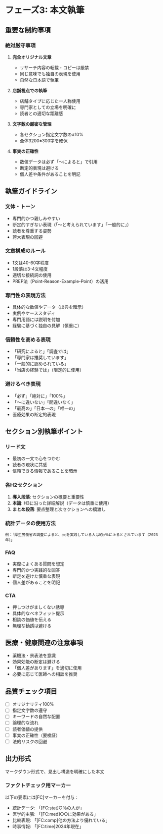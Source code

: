 # フェーズ3: 本文執筆

## 重要な制約事項

### 絶対厳守事項
1. **完全オリジナル文章**
   - リサーチ内容の転載・コピーは厳禁
   - 同じ意味でも独自の表現を使用
   - 自然な日本語で執筆

2. **店舗視点での執筆**
   - 店舗タイプに応じた一人称使用
   - 専門家としての立場を明確に
   - 読者との適切な距離感

3. **文字数の厳密な管理**
   - 各セクション指定文字数の±10%
   - 全体3200±300字を確保

4. **事実の正確性**
   - 数値データは必ず「〜によると」で引用
   - 断定的表現は避ける
   - 個人差や条件があることを明記

## 執筆ガイドライン

### 文体・トーン
- 専門的かつ親しみやすい
- 断定的すぎない表現（「〜と考えられています」「一般的に」）
- 読者を尊重する姿勢
- 誇大表現の回避

### 文章構成のルール
- 1文は40-60字程度
- 1段落は3-4文程度
- 適切な接続詞の使用
- PREP法（Point-Reason-Example-Point）の活用

### 専門性の表現方法
- 具体的な数値やデータ（出典を暗示）
- 実例やケーススタディ
- 専門用語には説明を付加
- 経験に基づく独自の見解（慎重に）

### 信頼性を高める表現
- 「研究によると」「調査では」
- 「専門家は推奨しています」
- 「一般的に認められている」
- 「当店の経験では」（限定的に使用）

### 避けるべき表現
- 「必ず」「絶対に」「100%」
- 「〜に違いない」「間違いなく」
- 「最高の」「日本一の」「唯一の」
- 医療効果の断定的表現

## セクション別執筆ポイント

### リード文
- 最初の一文で心をつかむ
- 読者の現状に共感
- 信頼できる情報であることを暗示

### 各H2セクション
1. **導入段落**: セクションの概要と重要性
2. **本論**: H3に沿った詳細解説（データは慎重に使用）
3. **まとめ段落**: 要点整理と次セクションへの橋渡し

### 統計データの使用方法
```
例：「厚生労働省の調査によると、○○を実践している人は約○％に上るとされています（2023年）」
```

### FAQ
- 実際によくある質問を想定
- 専門的かつ実践的な回答
- 断定を避けた慎重な表現
- 個人差があることを明記

### CTA
- 押しつけがましくない誘導
- 具体的なベネフィット提示
- 相談の価値を伝える
- 無理な勧誘は避ける

## 医療・健康関連の注意事項
- 薬機法・景表法を意識
- 効果効能の断定は避ける
- 「個人差があります」を適切に使用
- 必要に応じて医師への相談を推奨

## 品質チェック項目
- [ ] オリジナリティ100%
- [ ] 指定文字数の遵守
- [ ] キーワードの自然な配置
- [ ] 論理的な流れ
- [ ] 読者価値の提供
- [ ] 事実の正確性（要検証）
- [ ] 法的リスクの回避

## 出力形式
マークダウン形式で、見出し構造を明確にした本文

### ファクトチェック用マーカー
以下の要素には[FC]マーカーを付与：
- 統計データ: 「[FC:stat]○％の人が」
- 医学的主張: 「[FC:med]○○に効果がある」
- 比較表現: 「[FC:comp]他の方法より優れている」
- 時事情報: 「[FC:time]2024年現在」